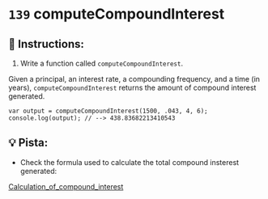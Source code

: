 # `139` computeCompoundInterest

## 📝 Instructions:

1. Write a function called `computeCompoundInterest`.

Given a principal, an interest rate, a compounding frequency, and a time (in years), `computeCompoundInterest` returns the amount of compound interest generated.

```Js
var output = computeCompoundInterest(1500, .043, 4, 6);
console.log(output); // --> 438.83682213410543
```

## :bulb: Pista:

- Check the formula used to calculate the total compound insterest generated:
 
[Calculation_of_compound_interest](https://en.wikipedia.org/wiki/Compound_interest#Calculation_of_compound_interest)

